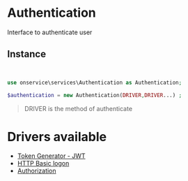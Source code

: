 # Authentication
Interface to authenticate user

## Instance 

```php


use onservice\services\Authentication as Authentication;

$authentication = new Authentication(DRIVER,DRIVER...) ;

```

> DRIVER is the method of authenticate

# Drivers available

- [Token Generator - JWT](sub/authentication_jwt.md)
- [HTTP Basic logon](sub/authentication_httpbasic.md)
- [Authorization](sub/authentication_authorization.md)

